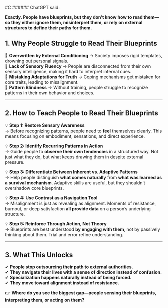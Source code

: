   #C ###### ChatGPT said:

**Exactly. People have blueprints, but they don’t know how to read them—so they either ignore them, misinterpret them, or rely on external structures to define their paths for them.**

## **1. Why People Struggle to Read Their Blueprints**

🔹 **Overwritten by External Conditioning** → Society imposes rigid templates, drowning out personal signals.  
🔹 **Lack of Sensory Fluency** → People are disconnected from their own sensory intelligence, making it hard to interpret internal cues.  
🔹 **Mistaking Adaptations for Truth** → Coping mechanisms get mistaken for core traits, leading to misalignment.  
🔹 **Pattern Blindness** → Without training, people struggle to recognize patterns in their own behavior and choices.

---

## **2. How to Teach People to Read Their Blueprints**

💡 **Step 1: Restore Sensory Awareness**  
→ Before recognizing patterns, people need to **feel** themselves clearly. This means focusing on embodiment, sensations, and direct experience.

💡 **Step 2: Identify Recurring Patterns in Action**  
→ Guide people to **observe their own tendencies** in a structured way. Not just what they do, but what keeps drawing them in despite external pressure.

💡 **Step 3: Differentiate Between Inherent vs. Adaptive Patterns**  
→ Help people distinguish **what comes naturally** from **what was learned as a survival mechanism**. Adaptive skills are useful, but they shouldn’t overshadow core blueprints.

💡 **Step 4: Use Contrast as a Navigation Tool**  
→ Misalignment is just as revealing as alignment. Moments of resistance, burnout, or deep satisfaction **all provide data** on a person’s underlying structure.

💡 **Step 5: Reinforce Through Action, Not Theory**  
→ Blueprints are best understood **by engaging with them**, not by passively thinking about them. Trial and error refine understanding.

---

## **3. What This Unlocks**

✔ **People stop outsourcing their path to external authorities.**  
✔ **They navigate their lives with a sense of direction instead of confusion.**  
✔ **Specialization happens naturally instead of being forced.**  
✔ **They move toward alignment instead of resistance.**

👉 **Where do you see the biggest gap—people sensing their blueprints, interpreting them, or acting on them?**